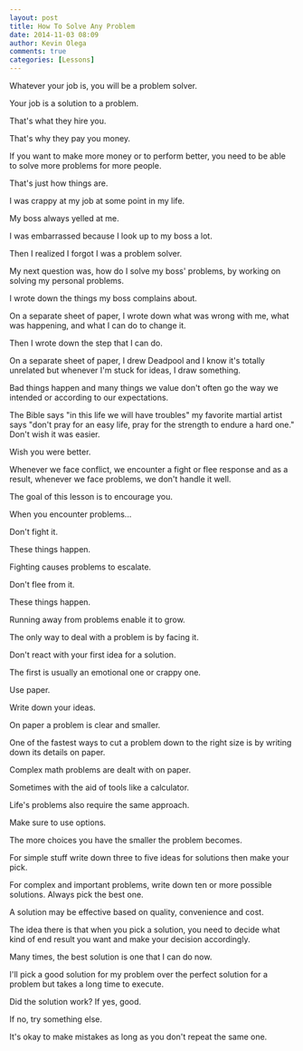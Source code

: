 ```yaml
---
layout: post
title: How To Solve Any Problem
date: 2014-11-03 08:09
author: Kevin Olega
comments: true
categories: [Lessons]
---
```


Whatever your job is, you will be a problem solver. 

Your job is a solution to a problem. 

That's what they hire you. 

That's why they pay you money. 

If you want to make more money or to perform better, you need to be able to solve more problems for more people. 

That's just how things are.

I was crappy at my job at some point in my life. 

My boss always yelled at me. 

I was embarrassed because I look up to my boss a lot. 

Then I realized I forgot I was a problem solver. 

My next question was, how do I solve my boss' problems, by working on solving my personal problems. 

I wrote down the things my boss complains about. 

On a separate sheet of paper, I wrote down what was wrong with me, what was happening, and what I can do to change it. 

Then I wrote down the step that I can do. 

On a separate sheet of paper, I drew Deadpool and I know it's totally unrelated but whenever I'm stuck for ideas, I draw something.

Bad things happen and many things we value don't often go the way we intended or according to our expectations.

The Bible says "in this life we will have troubles" my favorite martial artist says "don't pray for an easy life, pray for the strength to endure a hard one." Don't wish it was easier. 

Wish you were better.

Whenever we face conflict, we encounter a fight or flee response and as a result, whenever we face problems, we don't handle it well. 

The goal of this lesson is to encourage you. 

When you encounter problems...

Don't fight it. 

These things happen. 

Fighting causes problems to escalate.

Don't flee from it. 

These things happen. 

Running away from problems enable it to grow.

The only way to deal with a problem is by facing it.

Don't react with your first idea for a solution. 

The first is usually an emotional one or crappy one.

Use paper. 

Write down your ideas. 

On paper a problem is clear and smaller. 

One of the fastest ways to cut a problem down to the right size is by writing down its details on paper.

Complex math problems are dealt with on paper. 

Sometimes with the aid of tools like a calculator. 

Life's problems also require the same approach.

Make sure to use options. 

The more choices you have the smaller the problem becomes.

For simple stuff write down three to five ideas for solutions then make your pick.

For complex and important problems, write down ten or more possible solutions.
Always pick the best one.

A solution may be effective based on quality, convenience and cost.

The idea there is that when you pick a solution, you need to decide what kind of end result you want and make your decision accordingly.

Many times, the best solution is one that I can do now.

I'll pick a good solution for my problem over the perfect solution for a problem but takes a long time to execute.

Did the solution work? If yes, good. 

If no, try something else.

It's okay to make mistakes as long as you don't repeat the same one.


